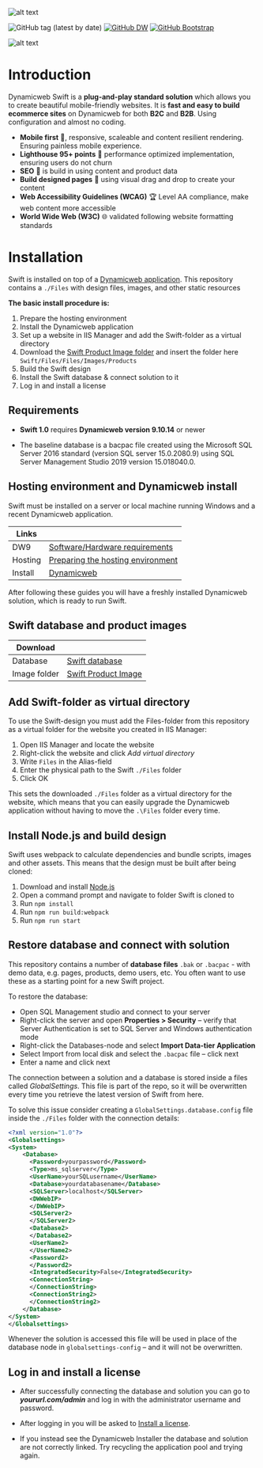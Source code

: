 
![alt text](https://github.com/dynamicweb/Swift/blob/main/Swift/Files/Images/Logos/Logo_Swift_transparent-background-black.png?raw=true)

![GitHub tag (latest by date)](https://img.shields.io/github/v/tag/dynamicweb/Swift?color=orange&label=Swift%20Release) [![GitHub DW](https://img.shields.io/badge/Dynamicweb%20Release-v9.10.14-blue)](https://doc.dynamicweb.com/downloads/releases) [![GitHub Bootstrap](https://img.shields.io/badge/Bootstrap-v5.1.0-green)](https://getbootstrap.com/)


![alt text](https://doc.dynamicweb.com/Files/Images/Swift/Swift-laptop-tablet-2.png?raw=true")


# Introduction  

Dynamicweb Swift is a **plug-and-play standard solution** which allows you to create beautiful mobile-friendly  websites. It is **fast and easy to build ecommerce sites** on Dynamicweb for both **B2C** and **B2B**. Using configuration and almost no coding. 

* **Mobile first** :iphone:, responsive, scaleable and content resilient rendering. Ensuring painless mobile experience.
* **Lighthouse 95+ points** :100: performance optimized implementation, ensuring users do not churn
* **SEO** :pencil:  is build in using content and product data
*  **Build designed pages** :art: using visual drag and drop to create your content
* **Web Accessibility Guidelines (WCAG)** :trophy: Level AA compliance, make web content more accessible
* **World Wide Web (W3C)** :globe_with_meridians: validated following website formatting standards

# Installation

Swift is installed on top of a [Dynamicweb application](https://doc.dynamicweb.com/get-started/introduction).
This repository contains a `./Files` with design files, images, and other static resources


**The basic install procedure is:**

1. Prepare the hosting environment
2. Install the Dynamicweb application
3. Set up a website in IIS Manager and add the Swift-folder as a virtual directory
4. Download the [Swift Product Image folder](https://doc.dynamicweb.com/Files/Files/Releases/Swift/Swift-1.0/Swift_All/Swift_20210831_DemoProductImages.zip "Download Swift Product Image folder") and insert the folder here `Swift/Files/Files/Images/Products`
5. Build the Swift design
6. Install the Swift database & connect solution to it
7. Log in and install a license

## Requirements

* **Swift 1.0** requires **Dynamicweb version 9.10.14** or newer

* The baseline database is a bacpac file created using the Microsoft SQL Server 2016 standard (version SQL server 15.0.2080.9) using SQL Server Management Studio 2019 version 15.018040.0.


## Hosting environment and Dynamicweb install

Swift must be installed on a server or local machine running Windows and a recent Dynamicweb application.


| Links |      |
| ------ | ------ |
| DW9 | [Software/Hardware requirements ](https://doc.dynamicweb.com/get-started/introduction/requirements/requirements-dw9#2171) |
| Hosting | [Preparing the hosting environment](https://doc.dynamicweb.com/get-started/introduction/installation/hosting-environment "Preparing the hosting environment")|
| Install | [Dynamicweb](https://doc.dynamicweb.com/get-started/introduction/installation/installing-dynamicweb "Install Dynamicweb") |

After following these guides you will have a freshly installed Dynamicweb solution, which is ready to run Swift.

## Swift database and product images



| Download |      |
| ------ | ------ |
| Database | [Swift database](https://doc.dynamicweb.com/Files/Files/Releases/Swift/Swift-1.0/Swift_All/Swift_20210831_Database.zip "Download Swift database")|
| Image folder | [Swift Product Image](https://doc.dynamicweb.com/Files/Files/Releases/Swift/Swift-1.0/Swift_All/Swift_20210831_DemoProductImages.zip "Download Swift Product Image folder") |


## Add Swift-folder as virtual directory

To use the Swift-design you must add the Files-folder from this repository as a virtual folder for the website you created in IIS Manager:

1. Open IIS Manager and locate the website
2. Right-click the website and click *Add virtual directory*
3. Write `Files` in the Alias-field
4. Enter the physical path to the Swift `./Files` folder
5. Click OK

This sets the downloaded `./Files` folder as a virtual directory for the website, which means that you can easily upgrade the Dynamicweb application without having to move the `.\Files` folder every time.

## Install Node.js and build design

Swift uses webpack to calculate dependencies and bundle scripts, images and other assets. This means that the design must be built after being cloned:

1. Download and install [Node.js](https://nodejs.org/en/)
2. Open a command prompt and navigate to folder Swift is cloned to
3. Run `npm install`
4. Run `npm run build:webpack`
5. Run `npm run start`

## Restore database and connect with solution

This repository contains a number of **database files**  `.bak` or `.bacpac` - with demo data, e.g. pages, products, demo users, etc.  You often want to use these as a starting point for a new Swift project.

To restore the database:

* Open SQL Management studio and connect to your server
* Right-click the server and open **Properties > Security** – verify that Server Authentication is set to SQL Server and Windows authentication mode
* Right-click the Databases-node and select **Import Data-tier Application**
* Select Import from local disk and select the `.bacpac` file – click next
* Enter a name and click next

The connection between a solution and a database is stored inside a files called *GlobalSettings*. This file is part of the repo, so it will be overwritten every time you retrieve the latest version of Swift from here.

To solve this issue consider creating a `GlobalSettings.database.config` file inside the `./Files` folder with the connection details:

```xml
<?xml version="1.0"?>
<Globalsettings>
<System>
    <Database>
      <Password>yourpassword</Password>
      <Type>ms_sqlserver</Type>
      <UserName>yourSQLusername</UserName>
      <Database>yourdatabasename</Database>
      <SQLServer>localhost</SQLServer>
      <DWWebIP>
      </DWWebIP>
      <SQLServer2>
      </SQLServer2>
      <Database2>
      </Database2>
      <UserName2>
      </UserName2>
      <Password2>
      </Password2>
      <IntegratedSecurity>False</IntegratedSecurity>
      <ConnectionString>
      </ConnectionString>
      <ConnectionString2>
      </ConnectionString2>
    </Database>
</System>
</Globalsettings>
```

Whenever the solution is accessed this file will be used in place of the database node in `globalsettings-config` – and it will not be overwritten.

## Log in and install a license

* After successfully connecting the database and solution you can go to ***yoururl.com/admin*** and log in with the administrator username and password.

* After logging in you will be asked to [Install a license](https://doc.dynamicweb.com/get-started/introduction/installation/installing-a-license "Install a license").  

* If you instead see the Dynamicweb Installer the database and solution are not correctly linked. Try recycling the application pool and trying again.
